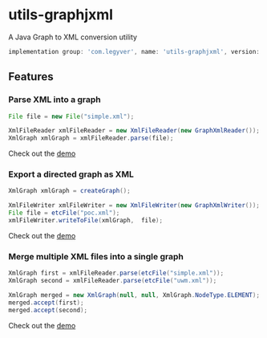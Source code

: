 # utils-graphjxml
A Java Graph to XML conversion utility
```groovy
implementation group: 'com.legyver', name: 'utils-graphjxml', version: '3.5.2'
```

## Features
### Parse XML into a graph
```java
File file = new File("simple.xml");

XmlFileReader xmlFileReader = new XmlFileReader(new GraphXmlReader());
XmlGraph xmlGraph = xmlFileReader.parse(file);
```
Check out the [demo](src/main/java/com/legyver/utils/graphjxml/poc/ReaderPOC.java)

### Export a directed graph as XML
```java
XmlGraph xmlGraph = createGraph();

XmlFileWriter xmlFileWriter = new XmlFileWriter(new GraphXmlWriter());
File file = etcFile("poc.xml");
xmlFileWriter.writeToFile(xmlGraph,  file);
```
Check out the [demo](src/main/java/com/legyver/utils/graphjxml/poc/WriterPOC.java)

### Merge multiple XML files into a single graph
```java
XmlGraph first = xmlFileReader.parse(etcFile("simple.xml"));
XmlGraph second = xmlFileReader.parse(etcFile("uwm.xml"));

XmlGraph merged = new XmlGraph(null, null, XmlGraph.NodeType.ELEMENT);
merged.accept(first);
merged.accept(second);
```
Check out the [demo](src/main/java/com/legyver/utils/graphjxml/poc/MergePOC.java)
